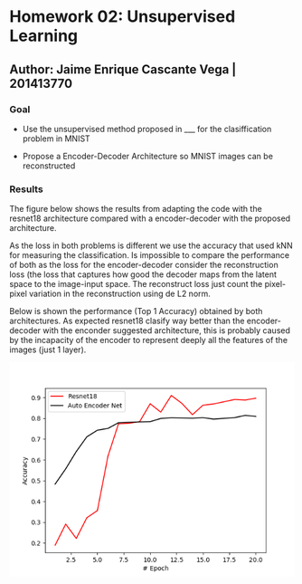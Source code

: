 # Homework 02: Unsupervised Learning

## Author: Jaime Enrique Cascante Vega | 201413770

### Goal

- Use the unsupervised method proposed in ___ for the clasiffication problem in MNIST

- Propose a Encoder-Decoder Architecture so MNIST images can be reconstructed

### Results
  The figure below shows the results from adapting the code with the resnet18 architecture compared with a encoder-decoder  with the proposed architecture.

  
  As the loss in both problems is different we use the accuracy that used kNN for measuring the classification. Is impossible to compare the performance of both as the loss for the encoder-decoder consider the reconstruction loss (the loss that captures how good the decoder maps from the latent space to the image-input space. The reconstruct loss just count the pixel-pixel variation in the reconstruction using de L2 norm.
  
   Below is shown the performance (Top 1 Accuracy) obtained by both architectures. As expected resnet18 clasify way better than the encoder-decoder with the enconder suggested architecture, this is probably caused by the incapacity of the encoder to represent deeply all the features of the images (just 1 layer). 
  
![Top 1 Accuracy](./figures/performance.png)  

  

